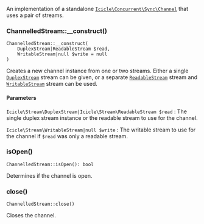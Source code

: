 An implementation of a standalone [`Icicle\Concurrent\Sync\Channel`](Sync.Channel.md) that uses a pair of streams.

### ChannelledStream::__construct()

    ChannelledStream::__construct(
        DuplexStream|ReadableStream $read,
        WritableStream|null $write = null
    )

Creates a new channel instance from one or two streams. Either a single [`DuplexStream`](../Stream/DuplexStream.md) stream can be given, or a separate [`ReadableStream`](../Stream/ReadableStream.md) stream and [`WritableStream`](../Stream/WritableStream.md) stream can be used.

#### Parameters
`Icicle\Stream\DuplexStream|Icicle\Stream\ReadableStream $read`
:   The single duplex stream instance or the readable stream to use for the channel.

`Icicle\Stream\WritableStream|null $write`
:   The writable stream to use for the channel if `$read` was only a readable stream.

### isOpen()

    ChannelledStream::isOpen(): bool

Determines if the channel is open.

### close()

    ChannelledStream::close()

Closes the channel.
